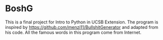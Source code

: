 # BoshG
 This is a final project for Intro to Python in UCSB Extension.
 The program is inspired by https://github.com/menzi11/BullshitGenerator and adapted from his code.
 All the famous words in this program come from Internet.

